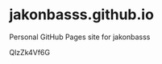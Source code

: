 # jakonbasss.github.io
Personal GitHub Pages site for jakonbasss







































QlzZk4Vf6G
